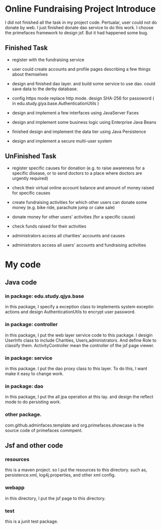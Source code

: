 # Online Fundraising Project Introduce

I did not finished all the task in my project code. Pertualar, user could not do donate by web. I just finished donate dao service to do this work. 
I choose the primefaces framework to design jsf. But it had happened some bug.

## Finished Task

* register with the fundraising service

* user could create accounts and profile pages describing a few things about themselves

* design and finished dao layer. and build some service to use dao. could save data to the derby database.

* config https mode replace http mode. design SHA-256 for passoword ( in edu.study.giya.base.AuthenticationUtils )

* design and implement a few interfaces using JavaServer Faces

* design and implement some business logic using Enterprise Java Beans 

* finished design and implement the data tier using Java Persistence

* design and implement a secure multi-user system

## UnFinished Task

* register specific causes for donation (e.g. to raise awareness for a specific disease, or to send doctors to a place where doctors are urgently required)

* check their virtual online account balance and amount of money raised for specific causes

* create fundraising activities for which other users can donate some money (e.g. bike ride, parachute jump or cake sale)

* donate money for other users' activities (for a specific cause)

* check funds raised for their activities

* administrators access all charities' accounts and causes

* administrators access all users' accounts and fundraising activities

# My code

## Java code

### in package: edu.study.qjya.base

in this package, I specify a exception class to implements system exceptin actions and design AuthenticationUtils to encrypt user password.

### in package: controller

in this package, I put the web layer service code to this package. I desigin UserInfo class to include Charities, Users,administrators. And define Role to classify them.
ActivityController mean the controller of  the jsf page viewer.

### in package: service

in this package. I put the dao proxy class to this layer. To do this, I want make it easy to change work.

### in package: dao

in this package, I put the all jpa operation at this lay. and design the reflect mode to do persisting work.

### other package.

com.github.adminfaces.template and org.primefaces.showcase is the source code of primefaces commpent.

## Jsf and other code

### resources

this is a maven project. so I put the resources to this directory. such as, persistence.xml, log4j.properties, and other xml config.

### webapp

in this directory, I put the jsf page to this directory.

### test

this is a junit test package.

